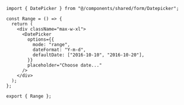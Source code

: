 ﻿```tsx
import { DatePicker } from "@/components/shared/form/Datepicker";

const Range = () => {
  return (
    <div className="max-w-xl">
      <DatePicker
        options={{
          mode: "range",
          dateFormat: "Y-m-d",
          defaultDate: ["2016-10-10", "2016-10-20"],
        }}
        placeholder="Choose date..."
      />
    </div>
  );
};

export { Range };

```
